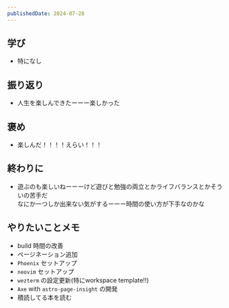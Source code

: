 ```yaml
---
publishedDate: 2024-07-28
---
```


## 学び
- 特になし

## 振り返り
- 人生を楽しんできたーーー楽しかった

## 褒め
- 楽しんだ！！！！えらい！！！

## 終わりに
- 遊ぶのも楽しいねーーーけど遊びと勉強の両立とかライフバランスとかそういの苦手だ  
なにか一つしか出来ない気がするーーー時間の使い方が下手なのかな

## やりたいことメモ
- build 時間の改善
- ページネーション追加
- `Phoenix` セットアップ
- `neovim` セットアップ
- `wezterm` の設定更新(特にworkspace template!!)
- `Axe` with `astro-page-insight` の開発
- 積読してる本を読む
